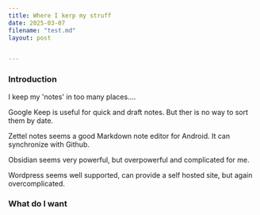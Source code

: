 ```yaml
---
title: Where I kerp my struff
date: 2025-03-07
filename: "test.md"
layout: post


---
```

### Introduction

I keep my 'notes' in too many places....

Google Keep is useful for quick and draft notes. But ther is no way to sort them by date.

Zettel notes seems a good Markdown note editor for Android. It can synchronize with Github.

Obsidian seems very powerful, but overpowerful and complicated for me.

Wordpress seems well supported, can provide a self hosted site, but again overcomplicated.

### What do I want


